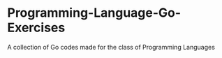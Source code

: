 # Programming-Language-Go-Exercises
A collection of Go codes made for the class of Programming Languages 
